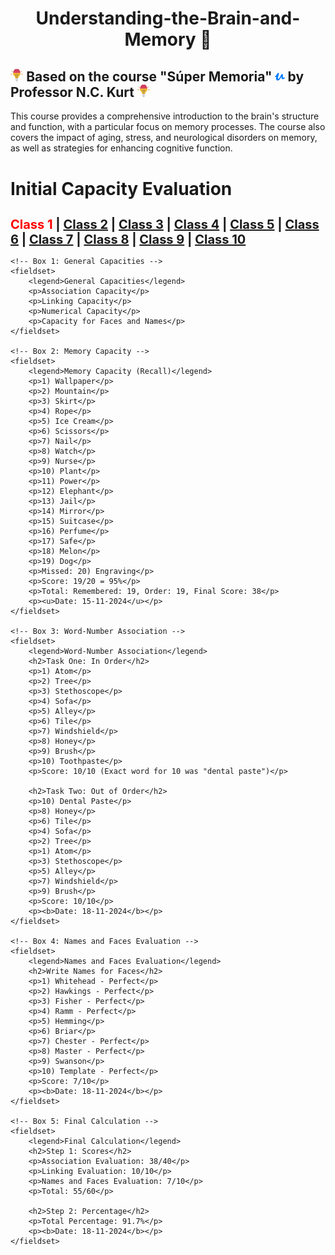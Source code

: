 <h1 align="center">Understanding-the-Brain-and-Memory 💭</h1>

## <a href="https://www.udemy.com/user/nckurt/"><img src="brain.svg" alt="brain" width="4%"></a> Based on the course "Súper Memoria" <a href="https://www.udemy.com/user/nckurt/"><img src="udemy.svg" alt="brain" width="3%"></a> by Professor N.C. Kurt <a href="https://www.udemy.com/user/nckurt/"><img src="brain.svg" alt="brain" width="4%"></a>
This course provides a comprehensive introduction to the brain's structure and function, with a particular focus on memory processes. The course also covers the impact of aging, stress, and neurological disorders on memory, as well as strategies for enhancing cognitive function.

<!DOCTYPE html>
<html lang="en">
<head>
    <meta charset="UTF-8">
    <meta name="viewport" content="width=device-width, initial-scale=1.0">
    <title>Class 1 - Initial Capacity Evaluation</title>
    <link rel="stylesheet" href="../CSS/style.css">
</head>
<body>
    <h1>Initial Capacity Evaluation</h1>
    <h1 style="font-size: 20px;">
        <span style="color: red;">Class 1</span> |
        <a href="../Class_2/Class_2.html">Class 2</a> |
        <a href="../Class_3/Class_3.html">Class 3</a> |
        <a href="../Class_4/Class_4.html">Class 4</a> |
        <a href="../Class_5/Class_5.html">Class 5</a> |
        <a href="../Class_6/Class_6.html">Class 6</a> |
        <a href="../Class_7/Class_7.html">Class 7</a> |
        <a href="../Class_8/Class_8.html">Class 8</a> |
        <a href="../Class_9/Class_9.html">Class 9</a> |
        <a href="../Class_10/Class_10.html">Class 10</a>
    </h1>

    <!-- Box 1: General Capacities -->
    <fieldset>
        <legend>General Capacities</legend>
        <p>Association Capacity</p>
        <p>Linking Capacity</p>
        <p>Numerical Capacity</p>
        <p>Capacity for Faces and Names</p>
    </fieldset>

    <!-- Box 2: Memory Capacity -->
    <fieldset>
        <legend>Memory Capacity (Recall)</legend>
        <p>1) Wallpaper</p>
        <p>2) Mountain</p>
        <p>3) Skirt</p>
        <p>4) Rope</p>
        <p>5) Ice Cream</p>
        <p>6) Scissors</p>
        <p>7) Nail</p>
        <p>8) Watch</p>
        <p>9) Nurse</p>
        <p>10) Plant</p>
        <p>11) Power</p>
        <p>12) Elephant</p>
        <p>13) Jail</p>
        <p>14) Mirror</p>
        <p>15) Suitcase</p>
        <p>16) Perfume</p>
        <p>17) Safe</p>
        <p>18) Melon</p>
        <p>19) Dog</p>
        <p>Missed: 20) Engraving</p>
        <p>Score: 19/20 = 95%</p>
        <p>Total: Remembered: 19, Order: 19, Final Score: 38</p>
        <p><u>Date: 15-11-2024</u></p>
    </fieldset>

    <!-- Box 3: Word-Number Association -->
    <fieldset>
        <legend>Word-Number Association</legend>
        <h2>Task One: In Order</h2>
        <p>1) Atom</p>
        <p>2) Tree</p>
        <p>3) Stethoscope</p>
        <p>4) Sofa</p>
        <p>5) Alley</p>
        <p>6) Tile</p>
        <p>7) Windshield</p>
        <p>8) Honey</p>
        <p>9) Brush</p>
        <p>10) Toothpaste</p>
        <p>Score: 10/10 (Exact word for 10 was "dental paste")</p>

        <h2>Task Two: Out of Order</h2>
        <p>10) Dental Paste</p>
        <p>8) Honey</p>
        <p>6) Tile</p>
        <p>4) Sofa</p>
        <p>2) Tree</p>
        <p>1) Atom</p>
        <p>3) Stethoscope</p>
        <p>5) Alley</p>
        <p>7) Windshield</p>
        <p>9) Brush</p>
        <p>Score: 10/10</p>
        <p><b>Date: 18-11-2024</b></p>
    </fieldset>

    <!-- Box 4: Names and Faces Evaluation -->
    <fieldset>
        <legend>Names and Faces Evaluation</legend>
        <h2>Write Names for Faces</h2>
        <p>1) Whitehead - Perfect</p>
        <p>2) Hawkings - Perfect</p>
        <p>3) Fisher - Perfect</p>
        <p>4) Ramm - Perfect</p>
        <p>5) Hemming</p>
        <p>6) Briar</p>
        <p>7) Chester - Perfect</p>
        <p>8) Master - Perfect</p>
        <p>9) Swanson</p>
        <p>10) Template - Perfect</p>
        <p>Score: 7/10</p>
        <p><b>Date: 18-11-2024</b></p>
    </fieldset>

    <!-- Box 5: Final Calculation -->
    <fieldset>
        <legend>Final Calculation</legend>
        <h2>Step 1: Scores</h2>
        <p>Association Evaluation: 38/40</p>
        <p>Linking Evaluation: 10/10</p>
        <p>Names and Faces Evaluation: 7/10</p>
        <p>Total: 55/60</p>

        <h2>Step 2: Percentage</h2>
        <p>Total Percentage: 91.7%</p>
        <p><b>Date: 18-11-2024</b></p>
    </fieldset>
</body>
</html>

